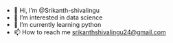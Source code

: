 - 👋 Hi, I’m @Srikanth-shivalingu
- 👀 I’m interested in data science
- 🌱 I’m currently learning python
- 📫 How to reach me srikanthshivalingu24@gmail.com

<!---
Srikanth-shivalingu/Srikanth-shivalingu is a ✨ special ✨ repository because its `README.md` (this file) appears on your GitHub profile.
You can click the Preview link to take a look at your changes.
--->
